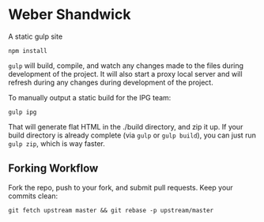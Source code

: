 # Weber Shandwick

A static gulp site

`npm install`

`gulp` will build, compile, and watch any changes made to the files during development of the project. It will also start a proxy local server and will refresh during any changes during development of the project.

To manually output a static build for the IPG team:

`gulp ipg`

That will generate flat HTML in the ./build directory, and zip it up. If your build directory is already complete (via `gulp` or `gulp build`), you can just run `gulp zip`, which is way faster.

## Forking Workflow

Fork the repo, push to your fork, and submit pull requests. Keep your commits clean:

`git fetch upstream master && git rebase -p upstream/master`